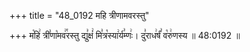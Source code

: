 +++
title = "48_0192 महि त्रीणामवरस्तु"

+++
म꣡हि꣢ त्री꣣णा꣡मव꣢꣯रस्तु द्यु꣣क्षं꣢ मि꣣त्र꣡स्या꣢र्य꣣म्णः꣢। दु꣣राध꣢र्षं꣣ व꣡रु꣢णस्य ॥ 48:0192 ॥